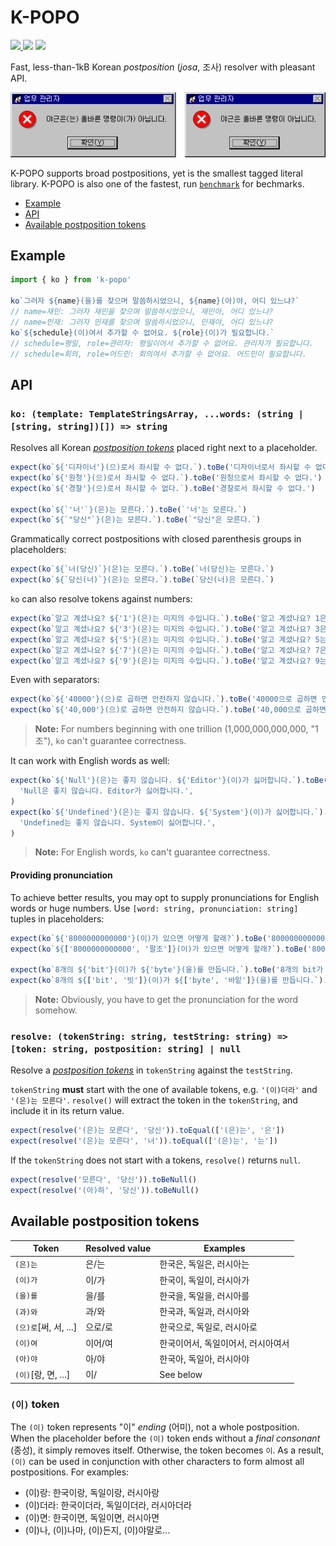 # K-POPO

[![](https://img.shields.io/bundlephobia/min/k-popo?style=flat-square) ![](https://img.shields.io/bundlephobia/minzip/k-popo?style=flat-square)](https://bundlephobia.com/package/k-popo@latest) ![](https://img.shields.io/npm/l/k-popo?color=red&style=flat-square)

Fast, less-than-1kB Korean _postposition_ (_josa_, 조사) resolver with pleasant API.

![Before: 야근은(는) 올바른 명령이(가) 아닙니다. After: 야근은 올바른 명령이 아닙니다.](./alert.png)

K-POPO supports broad postpositions, yet is the smallest tagged literal library. K-POPO is also one of the fastest, run [`benchmark`](./benchmark) for bechmarks.

- [Example](#example)
- [API](#api)
- [Available postposition tokens](#available-postposition-tokens)

## Example

```js
import { ko } from 'k-popo'

ko`그러자 ${name}(을)를 찾으며 말씀하시었으니, ${name}(아)야, 어디 있느냐?`
// name=재민: 그러자 재민을 찾으며 말씀하시었으니, 재민아, 어디 있느냐?
// name=민재: 그러자 민재를 찾으며 말씀하시었으니, 민재야, 어디 있느냐?
ko`${schedule}(이)여서 추가할 수 없어요. ${role}(이)가 필요합니다.`
// schedule=평일, role=관리자: 평일이어서 추가할 수 없어요. 관리자가 필요합니다.
// schedule=회의, role=어드민: 회의여서 추가할 수 없어요. 어드민이 필요합니다.
```

## API

### `ko: (template: TemplateStringsArray, ...words: (string | [string, string])[]) => string`

Resolves all Korean [_postposition tokens_](#available-postposition-tokens) placed right next to a placeholder.

```js
expect(ko`${'디자이너'}(으)로서 좌시할 수 없다.`).toBe('디자이너로서 좌시할 수 없다.')
expect(ko`${'원청'}(으)로서 좌시할 수 없다.`).toBe('원청으로서 좌시할 수 없다.')
expect(ko`${'경찰'}(으)로서 좌시할 수 없다.`).toBe('경찰로서 좌시할 수 없다.')

expect(ko`${`'너'`}(은)는 모른다.`).toBe(`'너'는 모른다.`)
expect(ko`${`"당신"`}(은)는 모른다.`).toBe(`"당신"은 모른다.`)
```

Grammatically correct postpositions with closed parenthesis groups in placeholders:

```js
expect(ko`${`너(당신)`}(은)는 모른다.`).toBe(`너(당신)는 모른다.`)
expect(ko`${`당신(너)`}(은)는 모른다.`).toBe(`당신(너)은 모른다.`)
```

`ko` can also resolve tokens against numbers:

```js
expect(ko`알고 계셨나요? ${'1'}(은)는 미지의 수입니다.`).toBe('알고 계셨나요? 1은 미지의 수입니다.')
expect(ko`알고 계셨나요? ${'3'}(은)는 미지의 수입니다.`).toBe('알고 계셨나요? 3은 미지의 수입니다.')
expect(ko`알고 계셨나요? ${'5'}(은)는 미지의 수입니다.`).toBe('알고 계셨나요? 5는 미지의 수입니다.')
expect(ko`알고 계셨나요? ${'7'}(은)는 미지의 수입니다.`).toBe('알고 계셨나요? 7은 미지의 수입니다.')
expect(ko`알고 계셨나요? ${'9'}(은)는 미지의 수입니다.`).toBe('알고 계셨나요? 9는 미지의 수입니다.')
```

Even with separators:

```js
expect(ko`${'40000'}(으)로 곱하면 안전하지 않습니다.`).toBe('40000으로 곱하면 안전하지 않습니다.')
expect(ko`${'40,000'}(으)로 곱하면 안전하지 않습니다.`).toBe('40,000으로 곱하면 안전하지 않습니다.')
```

> **Note:** For numbers beginning with one trillion (1,000,000,000,000, "1조"), `ko` can't guarantee correctness.

It can work with English words as well:

```js
expect(ko`${'Null'}(은)는 좋지 않습니다. ${'Editor'}(이)가 싫어합니다.`).toBe(
  'Null은 좋지 않습니다. Editor가 싫어합니다.',
)
expect(ko`${'Undefined'}(은)는 좋지 않습니다. ${'System'}(이)가 싫어합니다.`).toBe(
  'Undefined는 좋지 않습니다. System이 싫어합니다.',
)
```

> **Note:** For English words, `ko` can't guarantee correctness.

#### Providing pronunciation

To achieve better results, you may opt to supply pronunciations for English words or huge numbers. Use `[word: string, pronunciation: string]` tuples in placeholders:

```js
expect(ko`${'8000000000000'}(이)가 있으면 어떻게 할래?`).toBe('8000000000000이 있으면 어떻게 할래?')
expect(ko`${['8000000000000', '팔조']}(이)가 있으면 어떻게 할래?`).toBe('8000000000000가 있으면 어떻게 할래?')

expect(ko`8개의 ${'bit'}(이)가 ${'byte'}(을)를 만듭니다.`).toBe('8개의 bit가 byte를 만듭니다.')
expect(ko`8개의 ${['bit', '빗']}(이)가 ${['byte', '바잍']}(을)를 만듭니다.`).toBe('8개의 bit이 byte을 만듭니다.')
```

> **Note:** Obviously, you have to get the pronunciation for the word somehow.

### `resolve: (tokenString: string, testString: string) => [token: string, postposition: string] | null`

Resolve a [_postposition tokens_](#available-postposition-tokens) in `tokenString` against the `testString`.

`tokenString` **must** start with the one of available tokens, e.g. `'(이)더라'` and `'(은)는 모른다'`. `resolve()` will extract the token in the `tokenString`, and include it in its return value.

```js
expect(resolve('(은)는 모른다', '당신')).toEqual(['(은)는', '은'])
expect(resolve('(은)는 모른다', '너')).toEqual(['(은)는', '는'])
```

If the `tokenString` does not start with a tokens, `resolve()` returns `null`.

```js
expect(resolve('모른다', '당신')).toBeNull()
expect(resolve('(아)하', '당신')).toBeNull()
```

## Available postposition tokens

| Token                 | Resolved value | Examples                           |
| --------------------- | -------------- | ---------------------------------- |
| `(은)는`              | 은/는          | 한국은, 독일은, 러시아는           |
| `(이)가`              | 이/가          | 한국이, 독일이, 러시아가           |
| `(을)를`              | 을/를          | 한국을, 독일을, 러시아를           |
| `(과)와`              | 과/와          | 한국과, 독일과, 러시아와           |
| `(으)로`[써, 서, ...] | 으로/로        | 한국으로, 독일로, 러시아로         |
| `(이)여`              | 이어/여        | 한국이어서, 독일이어서, 러시아여서 |
| `(아)야`              | 아/야          | 한국아, 독일아, 러시아야           |
| `(이)`[랑, 면, ...]   | 이/            | See below                          |

### `(이)` token

The `(이)` token represents "이" _ending_ (어미), not a whole postposition. When the placeholder before the `(이)` token ends without a _final consonant_ (종성), it simply removes itself. Otherwise, the token becomes `이`. As a result, `(이)` can be used in conjunction with other characters to form almost all postpositions. For examples:

- (이)랑: 한국이랑, 독일이랑, 러시아랑
- (이)더라: 한국이더라, 독일이더라, 러시아더라
- (이)면: 한국이면, 독일이면, 러시아면
- (이)나, (이)나마, (이)든지, (이)야말로...
